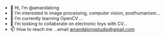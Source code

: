 - 👋 Hi, I’m @amandalong
- 👀 I’m interested in image processing, computer vision, posthumanism...
- 🌱 I’m currently learning OpenCV ...
- 💞️ I’m looking to collaborate on electronic toys with CV...
- 📫 How to reach me ...email amandalongstudio@gmail.com

<!---
amandalong/amandalong is a ✨ special ✨ repository because its `README.md` (this file) appears on your GitHub profile.
You can click the Preview link to take a look at your changes.
--->
